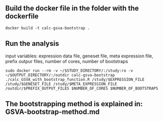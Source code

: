 ## Build the docker file in the folder with the dockerfile
``` docker build -t calc-gsva-bootstrap . ```

## Run the analysis
input variables: expression data file, geneset file, meta expression file, prefix outpur files, number of cores, number of bootstraps

``` sudo docker run --rm -v ~/$STUDY_DIRECTORY/:/study:ro -v ~/$OUTPUT_DIRECTORY/:/outdir calc-gsva-bootstrap ./calc_GSVA_with_bootstrap_function.R /study/$EXPRESSION_FILE /study/$GENESET_FILE /study/$META_EXPRESSION_FILE /outdir/$PREFIX_OUTPUT_FILES $NUMBER_OF_CORES $NUMBER_OF_BOOTSTRAPS ```

## The bootstrapping method is explained in: GSVA-bootstrap-method.md